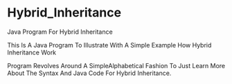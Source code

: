 # Hybrid_Inheritance
Java Program For Hybrid Inheritance

This Is A Java Program To Illustrate With A Simple Example How Hybrid Inheritance Work

Program Revolves Around A SimpleAlphabetical Fashion To Just Learn More About The Syntax And Java Code For Hybrid Inheritance.
